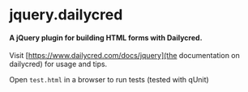 # jquery.dailycred

#### A jQuery plugin for building HTML forms with Dailycred.

Visit [https://www.dailycred.com/docs/jquery](the documentation on dailycred) for usage and tips.

Open `test.html` in a browser to run tests (tested with qUnit)